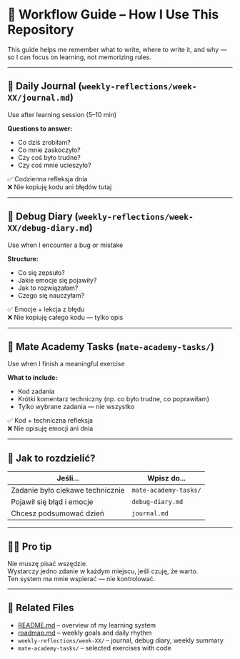 # 🧭 Workflow Guide – How I Use This Repository

This guide helps me remember what to write, where to write it, and why — so I can focus on learning, not memorizing rules.

---

## 📓 Daily Journal (`weekly-reflections/week-XX/journal.md`)
Use after learning session (5–10 min)

**Questions to answer:**
- Co dziś zrobiłam?
- Co mnie zaskoczyło?
- Czy coś było trudne?
- Czy coś mnie ucieszyło?

✅ Codzienna refleksja dnia  
❌ Nie kopiuję kodu ani błędów tutaj

---

## 🐞 Debug Diary (`weekly-reflections/week-XX/debug-diary.md`)
Use when I encounter a bug or mistake

**Structure:**
- Co się zepsuło?
- Jakie emocje się pojawiły?
- Jak to rozwiązałam?
- Czego się nauczyłam?

✅ Emocje + lekcja z błędu  
❌ Nie kopiuję całego kodu — tylko opis

---

## 🐍 Mate Academy Tasks (`mate-academy-tasks/`)
Use when I finish a meaningful exercise

**What to include:**
- Kod zadania
- Krótki komentarz techniczny (np. co było trudne, co poprawiłam)
- Tylko wybrane zadania — nie wszystko

✅ Kod + techniczna refleksja  
❌ Nie opisuję emocji ani dnia

---

## 🔁 Jak to rozdzielić?

| Jeśli...                              | Wpisz do...                  |
|--------------------------------------|------------------------------|
| Zadanie było ciekawe technicznie     | `mate-academy-tasks/`        |
| Pojawił się błąd i emocje            | `debug-diary.md`             |
| Chcesz podsumować dzień              | `journal.md`                 |

---

## 🧘‍♀️ Pro tip

Nie muszę pisać wszędzie.  
Wystarczy jedno zdanie w każdym miejscu, jeśli czuję, że warto.  
Ten system ma mnie wspierać — nie kontrolować.

---

## 📍 Related Files

- [README.md](README.md) – overview of my learning system  
- [roadmap.md](roadmap.md) – weekly goals and daily rhythm  
- `weekly-reflections/week-XX/` – journal, debug diary, weekly summary  
- `mate-academy-tasks/` – selected exercises with code
